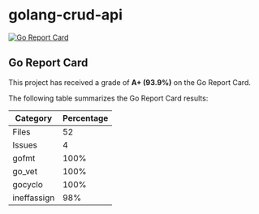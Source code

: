 # golang-crud-api
[![Go Report Card](https://goreportcard.com/badge/github.com/smartrips/sm-hospitality)](https://goreportcard.com/report/github.com/smartrips/sm-hospitality)

## Go Report Card

This project has received a grade of **A+ (93.9%)** on the Go Report Card.

The following table summarizes the Go Report Card results:

| Category      | Percentage |
| ------------- | ---------- |
| Files         | 52         |
| Issues        | 4          |
| gofmt         | 100%       |
| go_vet        | 100%       |
| gocyclo       | 100%       |
| ineffassign   | 98%        |
